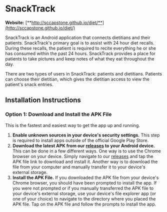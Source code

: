 # SnackTrack

**Website:** [**http://sccapstone.github.io/diet/**](http://sccapstone.github.io/diet/)

SnackTrack is an Android application that connects dietitians and their patients. SnackTrack's primary goal is to assist with 24 hour diet recalls. During these recalls, the patient is required to recite everything he or she has consumed within the past 24 hours. SnackTrack provides a place for patients to take pictures and keep notes of what they eat throughout the day.

There are two types of users in SnackTrack: patients and dietitians. Patients can choose their dietitian, which gives the dietitian access to view the patient's snack entries.

## Installation Instructions

### Option 1: Download and Install the APK File

This is the fastest and easiest way to get the app up and running.

1. **Enable unknown sources in your device's security settings.**
This step is required to install apps outside of the official Google Play Store.
2. **Download the latest APK from our [releases](https://github.com/SCCapstone/diet/releases) to your Android device.**
This can be done in a few different ways. One way is to use the Chrome browser on your device. Simply navigate to our [releases](https://github.com/SCCapstone/diet/releases) and tap the APK file link to download and install it. Another way is to download the file from your computer and manually transfer it to your device's external storage.
3. **Install the APK File.**
If you downloaded the APK file from your device's Chrome browser, you should have been prompted to install the app. If you were not prompted or if you manually transferred the APK file to your device's external storage, use your device's file explorer app (or one of your choice) to navigate to the directory where you placed the APK file. Tap on the APK file and follow the prompts to install the app.
